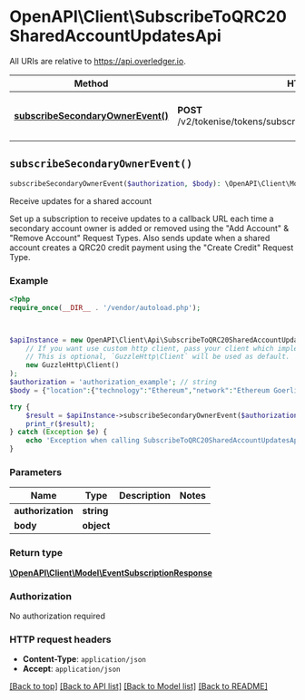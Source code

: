 # OpenAPI\Client\SubscribeToQRC20SharedAccountUpdatesApi

All URIs are relative to https://api.overledger.io.

Method | HTTP request | Description
------------- | ------------- | -------------
[**subscribeSecondaryOwnerEvent()**](SubscribeToQRC20SharedAccountUpdatesApi.md#subscribeSecondaryOwnerEvent) | **POST** /v2/tokenise/tokens/subscription/qrc20/secondaryaccountowner | Receive updates for a shared account


## `subscribeSecondaryOwnerEvent()`

```php
subscribeSecondaryOwnerEvent($authorization, $body): \OpenAPI\Client\Model\EventSubscriptionResponse
```

Receive updates for a shared account

Set up a subscription to receive updates to a callback URL each time a secondary account owner is added or removed using the \"Add Account\" & \"Remove Account\" Request Types. Also sends update when a shared account creates a QRC20 credit payment using the \"Create Credit\" Request Type.

### Example

```php
<?php
require_once(__DIR__ . '/vendor/autoload.php');



$apiInstance = new OpenAPI\Client\Api\SubscribeToQRC20SharedAccountUpdatesApi(
    // If you want use custom http client, pass your client which implements `GuzzleHttp\ClientInterface`.
    // This is optional, `GuzzleHttp\Client` will be used as default.
    new GuzzleHttp\Client()
);
$authorization = 'authorization_example'; // string
$body = {"location":{"technology":"Ethereum","network":"Ethereum Goerli Testnet"},"callbackUrl":"https://eo2vmypzncjgeoi.m.pipedream.net","type":"Add Account","requestDetails":{"tokenUnit":"QNTNS"}}; // object

try {
    $result = $apiInstance->subscribeSecondaryOwnerEvent($authorization, $body);
    print_r($result);
} catch (Exception $e) {
    echo 'Exception when calling SubscribeToQRC20SharedAccountUpdatesApi->subscribeSecondaryOwnerEvent: ', $e->getMessage(), PHP_EOL;
}
```

### Parameters

Name | Type | Description  | Notes
------------- | ------------- | ------------- | -------------
 **authorization** | **string**|  |
 **body** | **object**|  |

### Return type

[**\OpenAPI\Client\Model\EventSubscriptionResponse**](../Model/EventSubscriptionResponse.md)

### Authorization

No authorization required

### HTTP request headers

- **Content-Type**: `application/json`
- **Accept**: `application/json`

[[Back to top]](#) [[Back to API list]](../../README.md#endpoints)
[[Back to Model list]](../../README.md#models)
[[Back to README]](../../README.md)

